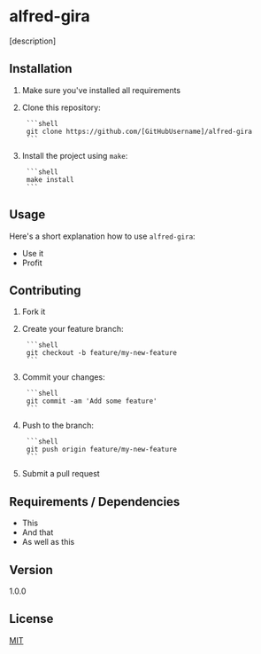 # alfred-gira

[description]

## Installation

1. Make sure you've installed all requirements
2. Clone this repository:

		```shell
		git clone https://github.com/[GitHubUsername]/alfred-gira
		```

3. Install the project using `make`:

		```shell
		make install
		```

## Usage

Here's a short explanation how to use `alfred-gira`:

* Use it
* Profit

## Contributing

1. Fork it
2. Create your feature branch:

		```shell
		git checkout -b feature/my-new-feature
		```

3. Commit your changes:

		```shell
		git commit -am 'Add some feature'
		```

4. Push to the branch:

		```shell
		git push origin feature/my-new-feature
		```

5. Submit a pull request

## Requirements / Dependencies

* This
* And that
* As well as this

## Version

1.0.0

## License

[MIT](LICENSE)
